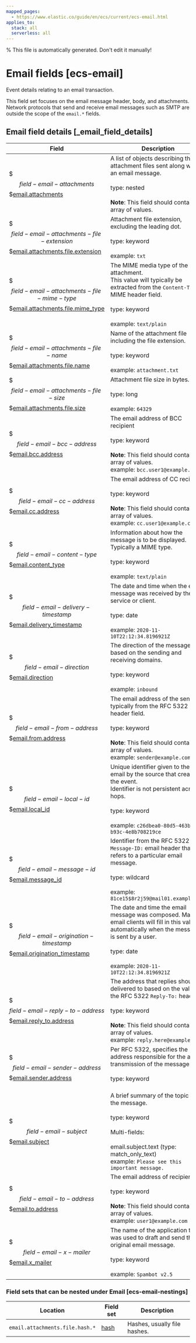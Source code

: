 ```yaml
---
mapped_pages:
  - https://www.elastic.co/guide/en/ecs/current/ecs-email.html
applies_to:
  stack: all
  serverless: all
---
```

% This file is automatically generated. Don't edit it manually!

# Email fields [ecs-email]

Event details relating to an email transaction.

This field set focuses on the email message header, body, and attachments. Network protocols that send and receive email messages such as SMTP are outside the scope of the `email.*` fields.

## Email field details [_email_field_details]

| Field | Description | Level |
| --- | --- | --- |
| $$$field-email-attachments$$$[email.attachments](#field-email-attachments) | A list of objects describing the attachment files sent along with an email message.<br><br>type: nested<br><br>**Note**: This field should contain an array of values.<br> | extended |
| $$$field-email-attachments-file-extension$$$[email.attachments.file.extension](#field-email-attachments-file-extension) | Attachment file extension, excluding the leading dot.<br><br>type: keyword<br><br>example: `txt`<br> | extended |
| $$$field-email-attachments-file-mime-type$$$[email.attachments.file.mime_type](#field-email-attachments-file-mime-type) | The MIME media type of the attachment.<br>This value will typically be extracted from the `Content-Type` MIME header field.<br><br>type: keyword<br><br>example: `text/plain`<br> | extended |
| $$$field-email-attachments-file-name$$$[email.attachments.file.name](#field-email-attachments-file-name) | Name of the attachment file including the file extension.<br><br>type: keyword<br><br>example: `attachment.txt`<br> | extended |
| $$$field-email-attachments-file-size$$$[email.attachments.file.size](#field-email-attachments-file-size) | Attachment file size in bytes.<br><br>type: long<br><br>example: `64329`<br> | extended |
| $$$field-email-bcc-address$$$[email.bcc.address](#field-email-bcc-address) | The email address of BCC recipient<br><br>type: keyword<br><br>**Note**: This field should contain an array of values.<br>example: `bcc.user1@example.com`<br> | extended |
| $$$field-email-cc-address$$$[email.cc.address](#field-email-cc-address) | The email address of CC recipient<br><br>type: keyword<br><br>**Note**: This field should contain an array of values.<br>example: `cc.user1@example.com`<br> | extended |
| $$$field-email-content-type$$$[email.content_type](#field-email-content-type) | Information about how the message is to be displayed.<br>Typically a MIME type.<br><br>type: keyword<br><br>example: `text/plain`<br> | extended |
| $$$field-email-delivery-timestamp$$$[email.delivery_timestamp](#field-email-delivery-timestamp) | The date and time when the email message was received by the service or client.<br><br>type: date<br><br>example: `2020-11-10T22:12:34.8196921Z`<br> | extended |
| $$$field-email-direction$$$[email.direction](#field-email-direction) | The direction of the message based on the sending and receiving domains.<br><br>type: keyword<br><br>example: `inbound`<br> | extended |
| $$$field-email-from-address$$$[email.from.address](#field-email-from-address) | The email address of the sender, typically from the RFC 5322 `From:` header field.<br><br>type: keyword<br><br>**Note**: This field should contain an array of values.<br>example: `sender@example.com`<br> | extended |
| $$$field-email-local-id$$$[email.local_id](#field-email-local-id) | Unique identifier given to the email by the source that created the event.<br>Identifier is not persistent across hops.<br><br>type: keyword<br><br>example: `c26dbea0-80d5-463b-b93c-4e8b708219ce`<br> | extended |
| $$$field-email-message-id$$$[email.message_id](#field-email-message-id) | Identifier from the RFC 5322 `Message-ID:` email header that refers to a particular email message.<br><br>type: wildcard<br><br>example: `81ce15$8r2j59@mail01.example.com`<br> | extended |
| $$$field-email-origination-timestamp$$$[email.origination_timestamp](#field-email-origination-timestamp) | The date and time the email message was composed. Many email clients will fill in this value automatically when the message is sent by a user.<br><br>type: date<br><br>example: `2020-11-10T22:12:34.8196921Z`<br> | extended |
| $$$field-email-reply-to-address$$$[email.reply_to.address](#field-email-reply-to-address) | The address that replies should be delivered to based on the value in the RFC 5322 `Reply-To:` header.<br><br>type: keyword<br><br>**Note**: This field should contain an array of values.<br>example: `reply.here@example.com`<br> | extended |
| $$$field-email-sender-address$$$[email.sender.address](#field-email-sender-address) | Per RFC 5322, specifies the address responsible for the actual transmission of the message.<br><br>type: keyword<br><br> | extended |
| $$$field-email-subject$$$[email.subject](#field-email-subject) | A brief summary of the topic of the message.<br><br>type: keyword<br><br>Multi-fields:<br><br>email.subject.text (type: match_only_text)<br>example: `Please see this important message.`<br> | extended |
| $$$field-email-to-address$$$[email.to.address](#field-email-to-address) | The email address of recipient<br><br>type: keyword<br><br>**Note**: This field should contain an array of values.<br>example: `user1@example.com`<br> | extended |
| $$$field-email-x-mailer$$$[email.x_mailer](#field-email-x-mailer) | The name of the application that was used to draft and send the original email message.<br><br>type: keyword<br><br>example: `Spambot v2.5`<br> | extended |


### Field sets that can be nested under Email [ecs-email-nestings]

| Location | Field set | Description |
|---|---|---|
| `email.attachments.file.hash.*`| [hash](/reference/ecs-hash.md) |Hashes, usually file hashes.
